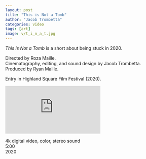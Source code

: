 ```yaml
---
layout: post
title: "This is Not a Tomb"
author: "Jacob Trombetta"
categories: video
tags: [art]
image: v/t_i_n_a_t.jpg
---
```


*This is Not a Tomb* is a short about being stuck in 2020.

Directed by Roza Maille.  
Cinematography, editing, and sound design by Jacob Trombetta.  
Produced by Ryan Maille.

Entry in Highland Square Film Festival (2020).

<div class="video">
  <iframe src="https://www.youtube.com/embed/vIYzevbe6qs" frameborder="0" allow="accelerometer; autoplay; encrypted-media; gyroscope; picture-in-picture" allowfullscreen></iframe>
</div>

4k digital video, color, stereo sound  
5:00  
2020
